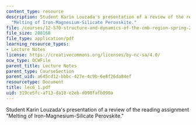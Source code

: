 ```yaml
---
content_type: resource
description: Student Karin Louzada's presentation of a review of the reading assignment
  "Melting of Iron-Magnesium-Silicate Perovskite."
file: /courses/12-570-structure-and-dynamics-of-the-cmb-region-spring-2004/319ce5fca713da18e2ebd098fafb090a_lec6_1.pdf
file_size: 208168
file_type: application/pdf
learning_resource_types:
- Lecture Notes
license: https://creativecommons.org/licenses/by-nc-sa/4.0/
ocw_type: OCWFile
parent_title: Lecture Notes
parent_type: CourseSection
parent_uid: a645cd12-bbbc-427e-4c9b-6e8f26da84ef
resourcetype: Document
title: lec6_1.pdf
uid: 319ce5fc-a713-da18-e2eb-d098fafb090a
---
```

Student Karin Louzada's presentation of a review of the reading assignment "Melting of Iron-Magnesium-Silicate Perovskite."